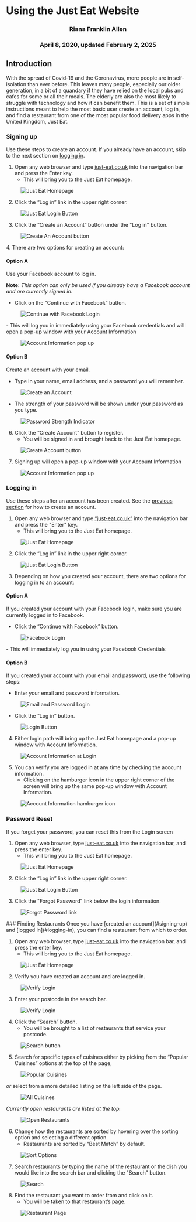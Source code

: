 # Using the Just Eat Website

### <center>Riana Franklin Allen</center>

### <center>April 8, 2020, updated February 2, 2025</center>


## Introduction
With the spread of Covid-19 and the Coronavirus, more people are in self-isolation than ever 
before. This leaves many people, especially our older generation, in a bit of a quandary if 
they have relied on the local pubs and cafes for some or all their meals. The elderly are 
also the most likely to struggle with technology and how it can benefit them. This is a set 
of simple instructions meant to help the most basic user create an account, log in, and find 
a restaurant from one of the most popular food delivery apps in the United Kingdom, Just Eat.

### Signing up 
Use these steps to create an account. If you already have an account, skip to the next section 
on [logging in](#logging-in).
1. Open any web browser and type [just-eat.co.uk](just-eat.co.uk) into the navigation bar
and press the Enter key.  
   - This will bring you to the Just Eat homepage.
<figure>
	<img src="Images/001Homepage.jpg"
		width:1000;
		alt="Just Eat Homepage">
</figure>

2. Click the “Log in” link in the upper right corner.
<figure>
	<img src="Images/002Log_inButton.jpg"
		width:1000;
		alt="Just Eat Login Button">
</figure>

3. Click the “Create an Account” button under the "Log in" button.
<figure>
	<img src="Images/003CreateButton.jpg"
		width:200;
		alt="Create An Account button">
</figure>
4.  There are two options for creating an account:

#### Option A
Use your Facebook account to log in.

**Note:** *This option can only be used if you already have a Facebook 
account and are currently signed in.*

   - Click on the “Continue with Facebook” button. 
<figure>
	<img src="Images/004FBCreate.jpg"
		width:200;
		alt="Continue with Facebook Login">
</figure>
   - This will log you in immediately using your Facebook credentials and 
   will open a pop-up window with your Account Information
<figure>
	<img src="Images/009LoginAccountInfo.jpg"
		width:200;
		alt="Account Information pop up">
</figure>

#### Option B
Create an account with your email.

   - Type in your name, email address, and a password you will remember. 
<figure>
	<img src="Images/005SignUpEmail.jpg"
		width:200;
		alt="Create an Account">
</figure>

   - The strength of your password will be shown under your password as you type.
<figure>
	<img src="Images/006PasswordStrength.jpg"
		width:200;
		alt="Password Strength Indicator">
</figure>
	
6. Click the “Create Account” button to register.
   - You will be signed in and brought back to the Just Eat homepage.
<figure>
	<img src="Images/007CreateAccountButton.jpg"
		width:200;
		alt="Create Account button">
</figure>

7. Signing up will open a pop-up window with your Account Information
<figure>
	<img src="Images/009LoginAccountInfo.jpg"
		width:200;
		alt="Account Information pop up">
</figure>

### Logging in 
Use these steps after an account has been created. See the [previous section](#signing-up) for how to 
create an account.
1. Open any web browser and type [“just-eat.co.uk”](just-eat.co.uk) into the navigation bar 
and press the "Enter" key.
   - This will bring you to the Just Eat homepage.
<figure>
	<img src="Images/001Homepage.jpg"
		width:1000;
		alt="Just Eat Homepage">
</figure>

2.  Click the “Log in” link in the upper right corner.
<figure>
	<img src="Images/002Log_inButton.jpg"
		width:1000;
		alt="Just Eat Login Button">
</figure>

3.  Depending on how you created your account, there are two options for logging in to 
an account:

#### Option A
If you created your account with your Facebook login, make sure you are currently 
logged in to Facebook. 
   - Click the “Continue with Facebook” button.
<figure>
	<img src="Images/010LoginFB.jpg"
		width:200;
		alt="Facebook Login">
</figure>
   - This will immediately log you in using your Facebook Credentials

#### Option B 
If you created your account with your email and password, use the following steps:
   - Enter your email and password information.
<figure>
	<img src="Images/011LoginEmail.jpg"
		width:200;
		alt="Email and Password Login">
</figure>

   - Click the “Log in” button.
<figure>
	<img src="Images/LoginButton"
		width:200;
		alt="Login Button">
</figure>

4. Either login path will bring up the Just Eat homepage and a pop-up window with Account Information.
<figure>
	<img src="Images/009LoginAcctInfo.jpg"
		width:1000;
		alt="Account Information at Login">
</figure>
		
5.  You can verify you are logged in at any time by checking the account information.
    - Clicking on the hamburger icon in the upper right corner of the screen will bring up
the same pop-up window with Account Information.
<figure>
	<img src="Images/008AcctInfoE.jpg"
		width:1000;
		alt="Account Information hamburger icon">
</figure>

### Password Reset
If you forget your password, you can reset this from the Login screen
1. Open any web browser, type [just-eat.co.uk](just-eat.co.uk) into the navigation
bar, and press the enter key.  
   - This will bring you to the Just Eat homepage.
<figure>
	<img src="Images/Homepage.png"
		width:1000;
		alt="Just Eat Homepage">
</figure>

2.  Click the “Log in” link in the upper right corner.
<figure>
	<img src="Images/002Log_inButton.jpg"
		width:1000;
		alt="Just Eat Login Button">
</figure>

3. Click the "Forgot Password" link below the login information.
<figure>
	<img src="Images/012ForgotPassword.jpg"
		width:300;
		alt="Forgot Password link">
</figure>
### Finding Restaurants 
Once you have [created an account](#signing-up) and [logged in](#logging-in), you can 
find a restaurant from which to order.

1. Open any web browser, type [just-eat.co.uk](just-eat.co.uk) into the navigation
bar, and press the enter key.  
   - This will bring you to the Just Eat homepage.
<figure>
	<img src="Images/Homepage.png"
		width:1000;
		alt="Just Eat Homepage">
</figure>

2.  Verify you have created an account and are logged in. 
<figure>
	<img src="Images/Verify.png"
		width:1000;
		alt="Verify Login">
</figure>

3.  Enter your postcode in the search bar.
<figure>
	<img src="Images/Postcode.png"
		width:1000;
		alt="Verify Login">
</figure> 
	
4. Click the “Search” button.
   - You will be brought to a list of restaurants that 
service your postcode.
<figure>
	<img src="Images/RestaurantSearch.png"
		width:1000;
		alt="Search button">
</figure>

5.  Search for specific types of cuisines either by picking from the “Popular 
Cuisines” options at the top of the page,
<figure>
	<img src="Images/PopularCuisine.png"
		width:1000;
		alt="Popular Cuisines">
</figure>

*or* select from a more detailed listing on the left side of the page.
<figure>
	<img src="Images/NameSearch.png"
		width:1000;
		alt="All Cuisines">
</figure>

*Currently open restaurants are listed at the top.*
<figure>
	<img src="Images/OpenRestaurants.png"
		width:1000;
		alt="Open Restaurants">
</figure>

6. Change how the restaurants are sorted by hovering over the sorting option and 
selecting a different option.
   - Restaurants are sorted by “Best Match” by default.
<figure>
	<img src="Images/Sort.png"
		width:1000
		alt="Sort Options">
</figure>

7. Search restaurants by typing the name of the restaurant or the dish you would 
like into the search bar and clicking the "Search" button.
<figure>
	<img src="Images/NameSearch.png"
		width:1000
		alt="Search">
</figure>

8. Find the restaurant you want to order from and click on it.
   - You will be taken to that restaurant’s page.
<figure>
	<img src="Images/RestaurantPage.png"
		width:1000
		alt="Restaurant Page">
</figure>
